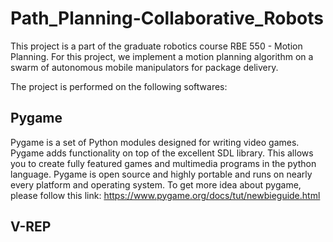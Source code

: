 # Path_Planning-Collaborative_Robots

This project is a part of the graduate robotics course RBE 550 - Motion Planning. For this project, we implement a motion planning algorithm on a swarm of autonomous mobile manipulators for package delivery.

The project is performed on the following softwares:

## Pygame
Pygame is a set of Python modules designed for writing video games. Pygame adds functionality on top of the excellent SDL library. This allows you to create fully featured games and multimedia programs in the python language. Pygame is open source and highly portable and runs on nearly every platform and operating system.
To get more idea about pygame, please follow this link: https://www.pygame.org/docs/tut/newbieguide.html

## V-REP


